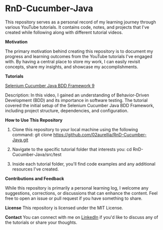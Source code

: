 # RnD-Cucumber-Java

This repository serves as a personal record of my learning journey through various YouTube tutorials. It contains code, notes, and projects that I've created while following along with different tutorial videos.

**Motivation**

The primary motivation behind creating this repository is to document my progress and learning outcomes from the YouTube tutorials I've engaged with. By having a central place to store my work, I can easily revisit concepts, share my insights, and showcase my accomplishments.

**Tutorials**

[Selenium Cucumber Java BDD Framework 9](https://www.youtube.com/playlist?list=PLhW3qG5bs-L_mFHirOLEYJ7X2rIXu8SR2)

Description: In this video, I gained an understanding of Behavior-Driven Development (BDD) and its importance in software testing. The tutorial covered the initial setup of the Selenium Cucumber Java BDD Framework, including project structure, dependencies, and configuration.

**How to Use This Repository**

1. Clone this repository to your local machine using the following command:
    git clone https://github.com/02aurellia/RnD-Cucumber-Java.git
   
3. Navigate to the specific tutorial folder that interests you:
    cd RnD-Cucumber-Java/src/test
   
5. Inside each tutorial folder, you'll find code examples and any additional resources I've created.

**Contributions and Feedback**

While this repository is primarily a personal learning log, I welcome any suggestions, corrections, or discussions that can enhance the content. Feel free to open an issue or pull request if you have something to share.

**License**
This repository is licensed under the MIT License.

**Contact**
You can connect with me on [LinkedIn](www.linkedin.com/in/aurelliaaz) if you'd like to discuss any of the tutorials or share your thoughts.
